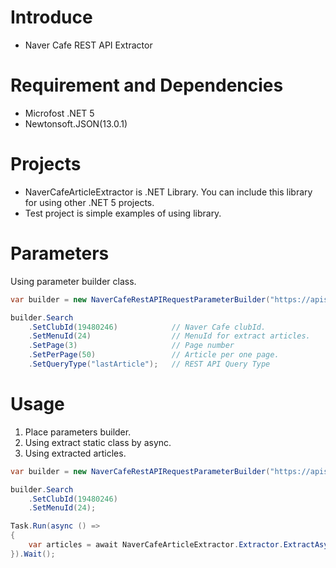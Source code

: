 # Introduce
* Naver Cafe REST API Extractor

# Requirement and Dependencies
* Microfost .NET 5
* Newtonsoft.JSON(13.0.1)

# Projects
* NaverCafeArticleExtractor is .NET Library. You can include this library for using other .NET 5 projects.
* Test project is simple examples of using library.

# Parameters
Using parameter builder class.

```csharp
var builder = new NaverCafeRestAPIRequestParameterBuilder("https://apis.naver.com/cafe-web/cafe2/ArticleList.json");

builder.Search
    .SetClubId(19480246)            // Naver Cafe clubId.
    .SetMenuId(24)                  // MenuId for extract articles.
    .SetPage(3)                     // Page number
    .SetPerPage(50)                 // Article per one page.
    .SetQueryType("lastArticle");   // REST API Query Type
```

# Usage
1. Place parameters builder.
2. Using extract static class by async.
3. Using extracted articles.

```csharp
var builder = new NaverCafeRestAPIRequestParameterBuilder("https://apis.naver.com/cafe-web/cafe2/ArticleList.json");

builder.Search
    .SetClubId(19480246)
    .SetMenuId(24);

Task.Run(async () =>
{
    var articles = await NaverCafeArticleExtractor.Extractor.ExtractAsync(builder);
}).Wait();
```
